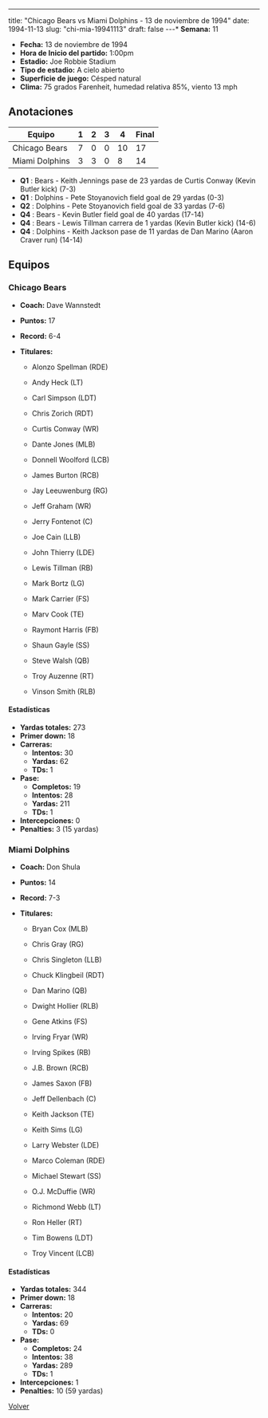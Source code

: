 ---
title: "Chicago Bears vs Miami Dolphins - 13 de noviembre de 1994"
date: 1994-11-13
slug: "chi-mia-19941113"
draft: false
---* **Semana:** 11
* **Fecha:** 13 de noviembre de 1994
* **Hora de Inicio del partido:** 1:00pm
* **Estadio:** Joe Robbie Stadium
* **Tipo de estadio:** A cielo abierto
* **Superficie de juego:** Césped natural
* **Clima:** 75 grados Farenheit, humedad relativa 85%, viento 13 mph




## Anotaciones
| Equipo | 1 | 2 | 3 | 4 | Final |
|--------|---|---|---|---|-------|
| Chicago Bears  | 7 | 0 | 0 | 10  | 17 |
| Miami Dolphins  | 3 | 3 | 0 | 8  | 14 |
* **Q1** : Bears - Keith Jennings pase de 23 yardas de Curtis Conway (Kevin Butler kick) (7-3)
* **Q1** : Dolphins - Pete Stoyanovich field goal de 29 yardas (0-3)
* **Q2** : Dolphins - Pete Stoyanovich field goal de 33 yardas (7-6)
* **Q4** : Bears - Kevin Butler field goal de 40 yardas (17-14)
* **Q4** : Bears - Lewis Tillman carrera de 1 yardas (Kevin Butler kick) (14-6)
* **Q4** : Dolphins - Keith Jackson pase de 11 yardas de Dan Marino (Aaron Craver run) (14-14)


## Equipos


### Chicago Bears
* **Coach:** Dave Wannstedt
* **Puntos:** 17
* **Record:** 6-4
* **Titulares:** 

  * Alonzo Spellman (RDE) 

  * Andy Heck (LT) 

  * Carl Simpson (LDT) 

  * Chris Zorich (RDT) 

  * Curtis Conway (WR) 

  * Dante Jones (MLB) 

  * Donnell Woolford (LCB) 

  * James Burton (RCB) 

  * Jay Leeuwenburg (RG) 

  * Jeff Graham (WR) 

  * Jerry Fontenot (C) 

  * Joe Cain (LLB) 

  * John Thierry (LDE) 

  * Lewis Tillman (RB) 

  * Mark Bortz (LG) 

  * Mark Carrier (FS) 

  * Marv Cook (TE) 

  * Raymont Harris (FB) 

  * Shaun Gayle (SS) 

  * Steve Walsh (QB) 

  * Troy Auzenne (RT) 

  * Vinson Smith (RLB) 

#### Estadísticas
* **Yardas totales:** 273
* **Primer down:** 18
* **Carreras:**
  * **Intentos:** 30
  * **Yardas:** 62
  * **TDs:** 1
* **Pase:**
  * **Completos:** 19
  * **Intentos:** 28
  * **Yardas:** 211
  * **TDs:** 1
* **Intercepciones:** 0
* **Penalties:** 3 (15 yardas)

### Miami Dolphins
* **Coach:** Don Shula
* **Puntos:** 14
* **Record:** 7-3
* **Titulares:** 

  * Bryan Cox (MLB) 

  * Chris Gray (RG) 

  * Chris Singleton (LLB) 

  * Chuck Klingbeil (RDT) 

  * Dan Marino (QB) 

  * Dwight Hollier (RLB) 

  * Gene Atkins (FS) 

  * Irving Fryar (WR) 

  * Irving Spikes (RB) 

  * J.B. Brown (RCB) 

  * James Saxon (FB) 

  * Jeff Dellenbach (C) 

  * Keith Jackson (TE) 

  * Keith Sims (LG) 

  * Larry Webster (LDE) 

  * Marco Coleman (RDE) 

  * Michael Stewart (SS) 

  * O.J. McDuffie (WR) 

  * Richmond Webb (LT) 

  * Ron Heller (RT) 

  * Tim Bowens (LDT) 

  * Troy Vincent (LCB) 

#### Estadísticas
* **Yardas totales:** 344
* **Primer down:** 18
* **Carreras:**
  * **Intentos:** 20
  * **Yardas:** 69
  * **TDs:** 0
* **Pase:**
  * **Completos:** 24
  * **Intentos:** 38
  * **Yardas:** 289
  * **TDs:** 1
* **Intercepciones:** 1
* **Penalties:** 10 (59 yardas)


[Volver](/historia/1994)

